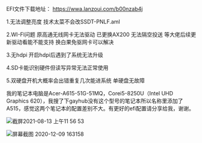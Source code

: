 
EFI文件下载地址： https://wwa.lanzoui.com/b00nzab4j 

1.无法调整亮度 技术太菜不会改SSDT-PNLF.aml

2.WI-FI问题 原高通无线网卡无法驱动 已更换AX200 无法隔空投送 等大佬后续更新驱动看能不能支持 换白果免驱网卡可以解决

3.无hdpi 开启hdpi后遇到了系统无法升级

4.SD卡能识别硬件但读写异常无法正常使用

5.双硬盘开机大概率会出错重复几次能进系统 单硬盘无故障

我的笔记本电脑是Acer-A615-51G-51MQ，Corei5-8250U（Intel UHD Graphics 620），我搜了下gayhub没有这个型号的笔记本所以名称里添加了A515，感觉这两个笔记本的配置差别不大。有更好的efi配置请分享给我，谢谢。

![截屏2021-08-13 上午11 56 53](https://user-images.githubusercontent.com/67421836/129302893-6cb3954e-9356-4dc9-80e0-000f0ea93af2.png)

![屏幕截图 2020-12-09 163158](https://user-images.githubusercontent.com/67421836/129293568-424256ba-1b45-428f-8a57-f515ef3cb905.png)
